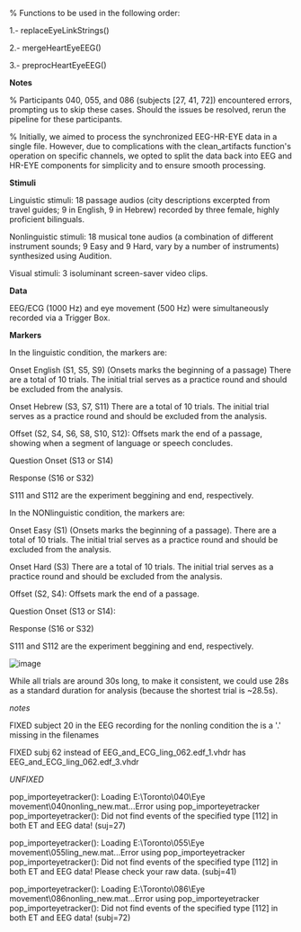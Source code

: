 % Functions to be used in the following order:

1.- replaceEyeLinkStrings()

2.- mergeHeartEyeEEG()

3.- preprocHeartEyeEEG()

**Notes**

% Participants 040, 055, and 086 (subjects [27, 41, 72]) encountered errors, prompting us to skip these cases. Should the issues be resolved, rerun the pipeline for these participants.

% Initially, we aimed to process the synchronized EEG-HR-EYE data in a single file. However, due to complications with the clean_artifacts function's operation on specific channels, we opted to split the data back into EEG and HR-EYE components for simplicity and to ensure smooth processing.

**Stimuli**

Linguistic stimuli: 18 passage audios (city descriptions excerpted from travel guides; 9 in English, 9 in Hebrew) recorded by three female, highly proficient bilinguals.

Nonlinguistic stimuli: 18 musical tone audios (a combination of different instrument sounds; 9 Easy and 9 Hard, vary by a number of instruments) synthesized using Audition.

Visual stimuli: 3 isoluminant screen-saver video clips.

**Data**

EEG/ECG (1000 Hz) and eye movement (500 Hz) were simultaneously recorded via a Trigger Box. 

**Markers**

In the linguistic condition, the markers are:

Onset English (S1, S5, S9) (Onsets marks the beginning of a passage)
There are a total of 10 trials. The initial trial serves as a practice round and should be excluded from the analysis.

Onset Hebrew (S3, S7, S11)
There are a total of 10 trials. The initial trial serves as a practice round and should be excluded from the analysis.

Offset (S2, S4, S6, S8, S10, S12): Offsets mark the end of a passage, showing when a segment of language or speech concludes.

Question Onset (S13 or S14) 

Response (S16 or S32)

S111 and S112 are the experiment beggining and end, respectively.

In the NONlinguistic condition, the markers are:

Onset Easy (S1) (Onsets marks the beginning of a passage).
There are a total of 10 trials. The initial trial serves as a practice round and should be excluded from the analysis.

Onset Hard (S3)
There are a total of 10 trials. The initial trial serves as a practice round and should be excluded from the analysis.

Offset (S2, S4): Offsets mark the end of a passage.

Question Onset (S13 or S14): 

Response (S16 or S32)

S111 and S112 are the experiment beggining and end, respectively.



![image](https://github.com/AlejandroPerezB2B/Syncbeateyeeg/assets/65445363/53f168e9-3679-4179-bb6f-5dc2a4476813)

While all trials are around 30s long, to make it consistent, we could use 28s as a standard duration for analysis (because the shortest trial is ~28.5s). 

*notes*

FIXED subject 20 in the EEG recording for the nonling condition the is a '.' missing in the filenames

FIXED subj 62 instead of EEG_and_ECG_ling_062.edf_1.vhdr has EEG_and_ECG_ling_062.edf_3.vhdr


*UNFIXED*

pop_importeyetracker(): Loading E:\Toronto\040\Eye movement\040nonling_new.mat...Error using pop_importeyetracker
pop_importeyetracker(): Did not find events of the specified type [112] in both ET and EEG data! (suj=27)


pop_importeyetracker(): Loading E:\Toronto\055\Eye movement\055ling_new.mat...Error using pop_importeyetracker
pop_importeyetracker(): Did not find events of the specified type [112] in both ET and EEG data!
Please check your raw data. (subj=41)


pop_importeyetracker(): Loading E:\Toronto\086\Eye movement\086nonling_new.mat...Error using pop_importeyetracker
pop_importeyetracker(): Did not find events of the specified type [112] in both ET and EEG data!
(subj=72)
